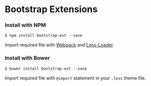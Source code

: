 # Bootstrap Extensions

### Install with NPM

```
$ npm install bootstrap-ext --save
```

Import required file with [Webpack](webpack.github.io) and [Less-Loader](https://github.com/webpack/less-loader).

### Install with Bower

```
$ bower install bootstrap-ext --save
```

Import required file with `@import` statement in your `.less` theme file.
